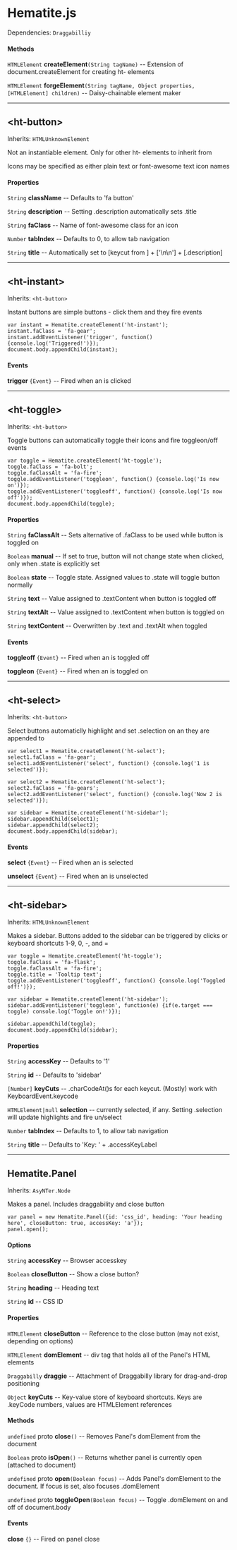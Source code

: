 # Hematite.js

Dependencies: `Draggabilliy` 

#### Methods

`HTMLElement` **createElement**`(String tagName)` -- Extension of document.createElement for creating ht- elements

`HTMLElement` **forgeElement**`(String tagName, Object properties, [HTMLElement] children)` -- Daisy-chainable element maker

---

## \<ht-button\>

Inherits: `HTMLUnknownElement`

Not an instantiable element. Only for other ht- elements to inherit from

Icons may be specified as either plain text or font-awesome text icon names

#### Properties

`String` **className** -- Defaults to 'fa button'

`String` **description** -- Setting .description automatically sets .title

`String` **faClass** -- Name of font-awesome class for an icon

`Number` **tabIndex** -- Defaults to 0, to allow tab navigation

`String` **title** -- Automatically set to [keycut from <ht-sidebar>] + ['\n\n'] + [.description]

---

## \<ht-instant\>

Inherits: `<ht-button>`

Instant buttons are simple buttons - click them and they fire events

```
var instant = Hematite.createElement('ht-instant');
instant.faClass = 'fa-gear';
instant.addEventListener('trigger', function() {console.log('Triggered!')});
document.body.appendChild(instant);
```

#### Events

**trigger** `{Event}` -- Fired when an <ht-instant> is clicked

---

## \<ht-toggle\>

Inherits: `<ht-button>`

Toggle buttons can automatically toggle their icons and fire toggleon/off events

```
var toggle = Hematite.createElement('ht-toggle');
toggle.faClass = 'fa-bolt';
toggle.faClassAlt = 'fa-fire';
toggle.addEventListener('toggleon', function() {console.log('Is now on')});
toggle.addEventListener('toggleoff', function() {console.log('Is now off')});
document.body.appendChild(toggle);
```

#### Properties

`String` **faClassAlt** -- Sets alternative of .faClass to be used while button is toggled on

`Boolean` **manual** -- If set to true, button will not change state when clicked, only when .state is explicitly set

`Boolean` **state** -- Toggle state. Assigned values to .state will toggle button normally

`String` **text** -- Value assigned to .textContent when button is toggled off

`String` **textAlt** -- Value assigned to .textContent when button is toggled on

`String` **textContent** -- Overwritten by .text and .textAlt when toggled

#### Events

**toggleoff** `{Event}` -- Fired when an <ht-toggle> is toggled off

**toggleon** `{Event}` -- Fired when an <ht-toggle> is toggled on

---

## \<ht-select\>

Inherits: `<ht-button>`

Select buttons automaticlly highlight and set .selection on an <ht-sidebar> they are appended to

```
var select1 = Hematite.createElement('ht-select');
select1.faClass = 'fa-gear';
select1.addEventListener('select', function() {console.log('1 is selected')});

var select2 = Hematite.createElement('ht-select');
select2.faClass = 'fa-gears';
select2.addEventListener('select', function() {console.log('Now 2 is selected')});

var sidebar = Hematite.createElement('ht-sidebar');
sidebar.appendChild(select1);
sidebar.appendChild(select2);
document.body.appendChild(sidebar);
```

#### Events

**select** `{Event}` -- Fired when an <ht-select> is selected

**unselect** `{Event}` -- Fired when an <ht-select> is unselected

---

## \<ht-sidebar\>

Inherits: `HTMLUnknownElement`

Makes a sidebar. Buttons added to the sidebar can be triggered by clicks or keyboard shortcuts 1-9, 0, -, and =

```
var toggle = Hematite.createElement('ht-toggle');
toggle.faClass = 'fa-flask';
toggle.faClassAlt = 'fa-fire';
toggle.title = 'Tooltip text';
toggle.addEventListener('toggleoff', function() {console.log('Toggled off!')});

var sidebar = Hematite.createElement('ht-sidebar');
sidebar.addEventListener('toggleon', function(e) {if(e.target === toggle) console.log('Toggle on!')});

sidebar.appendChild(toggle);
document.body.appendChild(sidebar);
```

#### Properties

`String` **accessKey** -- Defaults to '1'

`String` **id** -- Defaults to 'sidebar'

`[Number]` **keyCuts** -- .charCodeAt()s for each keycut. (Mostly) work with KeyboardEvent.keycode

`HTMLElement|null` **selection** -- <ht-select> currently selected, if any. Setting .selection will update highlights and fire un/select

`Number` **tabIndex** -- Defaults to 1, to allow tab navigation

`String` **title** -- Defaults to 'Key: ' + .accessKeyLabel

---

## Hematite.Panel

Inherits: `AsyNTer.Node`

Makes a panel. Includes draggability and close button

```
var panel = new Hematite.Panel({id: 'css_id', heading: 'Your heading here', closeButton: true, accessKey: 'a'});
panel.open();
```

#### Options

`String` **accessKey** -- Browser accesskey

`Boolean` **closeButton** -- Show a close button?

`String` **heading** -- Heading text

`String` **id** -- CSS ID

#### Properties

`HTMLElement` **closeButton** -- Reference to the close button (may not exist, depending on options)

`HTMLElement` **domElement** -- div tag that holds all of the Panel's HTML elements

`Draggabilly` **draggie** -- Attachment of Draggabilly library for drag-and-drop positioning

`Object` **keyCuts** -- Key-value store of keyboard shortcuts. Keys are .keyCode numbers, values are HTMLElement references

#### Methods

`undefined` proto **close**`()` -- Removes Panel's domElement from the document

`Boolean` proto **isOpen**`()` -- Returns whether panel is currently open (attached to document)

`undefined` proto **open**`(Boolean focus)` -- Adds Panel's domElement to the document. If focus is set, also focuses .domElement

`undefined` proto **toggleOpen**`(Boolean focus)` -- Toggle .domElement on and off of document.body

#### Events

**close** `{}` -- Fired on panel close

